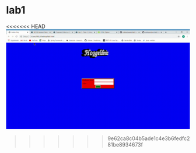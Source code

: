 # lab1
 
<<<<<<< HEAD
![Lab 1 - Gif](outputs/lab1uygulama.gif)
>>>>>>> 9e62ca8c04b5ade1c4e3b6fedfc281be8934673f
